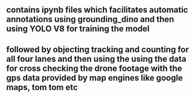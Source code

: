 ## contains ipynb files which facilitates automatic annotations using grounding_dino and then using YOLO V8 for training the model 

## followed by objecting tracking and counting for all four lanes and then using the using the data for cross checking the drone footage with the gps data provided by map engines like google maps, tom tom etc 
